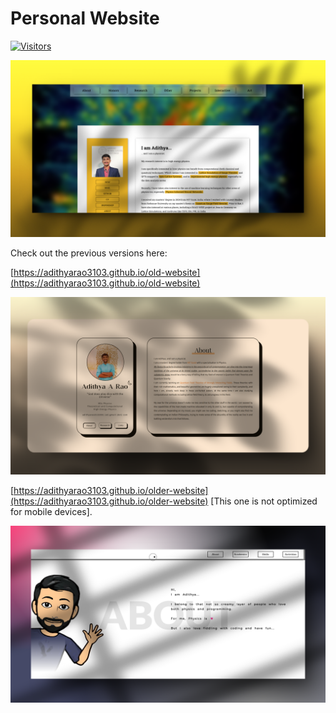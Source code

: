 # Personal Website

[![Visitors](https://visitor-counter-adithyarao3103.vercel.app/show?name=website&theme=default&tb=000000&cb=f8bf2b&cf=000000&text=Visitors%20since%2018-10-24)](https://visitor-counter-adithyarao3103.vercel.app)

![ss](ss.png)


Check out the previous versions here:

[https://adithyarao3103.github.io/old-website](https://adithyarao3103.github.io/old-website)

![ss-old](ss-old.png)

[https://adithyarao3103.github.io/older-website](https://adithyarao3103.github.io/older-website) [This one is not optimized for mobile devices].

![ss-older](ss-older.png)
